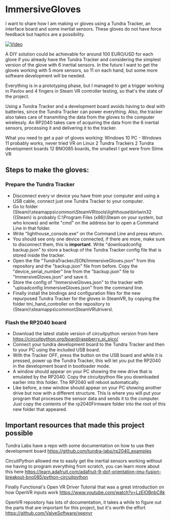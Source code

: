 # ImmersiveGloves

I want to share how I am making vr gloves using a Tundra Tracker, an interface board and some inertial sensors. These gloves do not have force feedback but haptics are a possibility.

[![Video](https://img.youtube.com/vi/IRRQcPaeXkk/maxresdefault.jpg)](https://www.youtube.com/watch?v=IRRQcPaeXkk)

A DIY solution could be achievable for around 100 EURO/USD for each glove if you already have the Tundra Tracker and considering the simplest version of the glove with 6 inertial sensors.
In the future I want to get the gloves working with 5 more sensors, so 11 on each hand, but some more software development will be needed.

Everything is in a prototyping phase, but I managed to get a trigger working in Pavlov and 4 fingers in Steam VR controller testing, so that's the state of the project.

Using a Tundra Tracker and a development board avoids having to deal with batteries, since the Tundra Tracker can power everything. Also, the tracker also takes care of transmiting the data from the gloves to the computer wirelessly. An RP2040 takes care of acquiring the data from the 6 inertial sensors, processing it and delivering it to the tracker.

What you need to get a pair of gloves working:
Windows 10 PC - Windows 11 probably works, never tried VR on Linux
2 Tundra Trackers
2 Tundra development boards
12 BNO085 boards, the smallest I got were from Slime VR

## Steps to make the gloves:

### Prepare the Tundra Tracker
- Disconnect every vr device you have from your computer and using a USB cable, connect just one Tundra Tracker to your computer.
- Go to folder {Steam}\steamapps\common\SteamVR\tools\lighthouse\bin\win32 ({Steam} is probably C:\Program Files (x86)\Steam on your system, but who knows) and write "cmd" on the address bar to open a Command Line in that folder.
- Write "lighthouse_console.exe" on the Command Line and press return.
- You should see only one device connected, if there are more, make sure to disconnect them, this is **important**. Write "downloadconfig backup.json" to store a backup of the Tundra Tracker config file that is stored inside the tracker.
- Open the file "TundraTrackerJSON/ImmersiveGloves.json" from this repository and the "backup.json" file from before. Copy the "device_serial_number" line from the "backup.json" file to "ImmersiveGloves.json" and save it.
- Store the config of "ImmersiveGloves.json" to the tracker with "uploadconfig ImmersiveGloves.json" from the command line.
- Finally install the bindings and configuration files for the new repurposed Tundra Tracker for the gloves in SteamVR, by copying the folder tmi_hand_controller on the repository to {Steam}\steamapps\common\SteamVR\drivers\

### Flash the RP2040 board
- Download the latest stable version of circuitpython version from here https://circuitpython.org/board/raspberry_pi_pico/
- Connect your tundra development board to the Tundra Tracker and then to your PC using the included USB board.
- With the Tracker OFF, press the button on the USB board and while it is pressed, power up the Tundra Tracker, this will let you put the RP2040 in the development board in bootloader mode.
- A window should appear on your PC showing the new drive that is emulated by the RP2040. Copy the circuitpython file you downloaded earlier into this folder. The RP2040 will reboot automatically.
- Like before, a new window should appear on your PC showing another drive but now with a different structure. This is where you will put your program that processes the sensor data and sends it to the computer. Just copy the contents of the rp2040Firmware folder into the root of this new folder that appeared.

## Important resources that made this project possible
 
Tundra Labs have a repo with some documentation on how to use their development board https://github.com/tundra-labs/rp2040_examples

CircuitPython allowed me to easily get the inertial sensors working without me having to program everything from scratch, you can learn more about this here https://learn.adafruit.com/adafruit-9-dof-orientation-imu-fusion-breakout-bno085/python-circuitpython

Finally Functional's Open VR Driver Tutorial that was a great introduction on how OpenVR inputs work https://www.youtube.com/watch?v=LzEIOBnbC8k

OpenVR repository has lots of documentation, it takes a while to figure out the parts that are important for this project, but it's worth the effort https://github.com/ValveSoftware/openvr